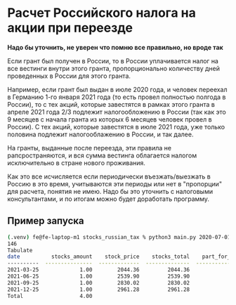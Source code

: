 # Расчет Российского налога на акции при переезде

__Надо бы уточнить, не уверен что помню все правильно, но вроде так__

Если грант был получен в России, то в России уплачивается налог на все вестинги
внутри этого гранта, пропорционально количеству дней проведенных в России для этого гранта.

Например, если грант был выдан в июле 2020 года, и человек переехал в Германию 1-го января 2021
года (то есть провел полностью полгода в России), то с тех акций, которые завестятся в рамках этого
гранта в апреле 2021 года 2/3 подлежит налогообложению в России (так как это 9 месяцев с начала гранта
из которых 6 месяцев человек провел в России).
С тех акций, которые завестятся в июле 2021 года, уже только половина подлежит налогооблажению в России,
и так далее.

На гранты, выданные после переезда, эти правила не рапсространяются, и вся сумма вестинга облагается
налогом исключительно в стране нового проживания.

Как это все исчисляется если периодически въезжать/выезжать в Россию в это время, 
учитываются эти периоды или нет в "пропорции" для расчета, понятия не имею.
Надо бы это уточнить с налоговыми консультантами, и по итогам можно будет доработать программу.


## Пример запуска
```bash
(.venv) fe@fe-laptop-m1 stocks_russian_tax % python3 main.py 2020-07-01 2020-11-23 2021-03-25:1 2021-06-25:1 2021-09-25:1 2021-12-25:1
146
Tabulate
date          stocks_amount    stock_price    stocks_total    part_for_Russia    usd_for_Russia    usd_rate    rub_for_Russia    russian_tax
----------  ---------------  -------------  --------------  -----------------  ----------------  ----------  ----------------  -------------
2021-03-25             1.00        2044.36         2044.36               0.54           1113.72       76.15          84813.56       11025.76
2021-06-25             1.00        2539.90         2539.90               0.41           1030.07       72.33          74500.88        9685.11
2021-09-25             1.00        2830.02         2830.02               0.32            914.12       73.01          66738.27        8675.98
2021-12-25             1.00        2961.28         2961.28               0.27            796.22       73.19          58274.15        7575.64
Total                  4.00                                                                                         284326.87       36962.49
```